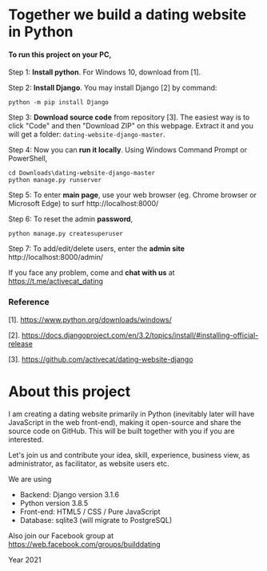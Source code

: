 # Together we build a dating website in Python

#### To run this project on your PC,

Step 1: **Install python**. For Windows 10, download from [1].


Step 2: **Install Django**. You may install Django [2] by command:

    python -m pip install Django

Step 3: **Download source code** from repository [3]. The easiest way is to click "Code" and then "Download ZIP" on this webpage.  Extract it and you will get a folder: `dating-website-django-master`.

Step 4: Now you can **run it locally**. Using Windows Command Prompt or PowerShell,

    cd Downloads\dating-website-django-master
    python manage.py runserver

Step 5: To enter **main page**, use your web browser (eg. Chrome browser or Microsoft Edge) to surf http://localhost:8000/    

Step 6: To reset the admin **password**, 

    python manage.py createsuperuser


Step 7: To add/edit/delete users, enter the **admin site** http://localhost:8000/admin/



If you face any problem, come and **chat with us** at https://t.me/activecat_dating


### Reference

[1]. https://www.python.org/downloads/windows/

[2]. https://docs.djangoproject.com/en/3.2/topics/install/#installing-official-release

[3]. https://github.com/activecat/dating-website-django



# About this project
I am creating a dating website primarily in Python (inevitably later will have JavaScript in the web front-end), making it open-source and share the source code on GitHub. This will be built together with you if you are interested.

Let's join us and contribute your idea, skill, experience, business view, as administrator, as facilitator, as website users etc.

We are using
- Backend: Django version 3.1.6
- Python version 3.8.5
- Front-end: HTML5 / CSS / Pure JavaScript
- Database: sqlite3 (will migrate to PostgreSQL)

Also join our Facebook group at https://web.facebook.com/groups/builddating

Year 2021
